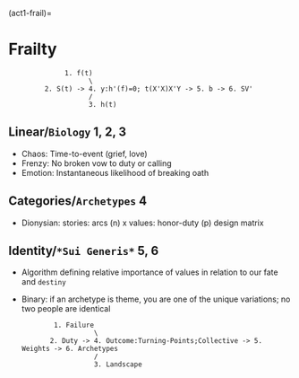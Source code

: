 (act1-frail)=
# Frailty

                  1. f(t)
                        \
             2. S(t) -> 4. y:h'(f)=0; t(X'X)X'Y -> 5. b -> 6. SV'
                        /
                        3. h(t)


## Linear/`Biology` 1, 2, 3
- Chaos: Time-to-event (grief, love)
- Frenzy: No broken vow to duty or calling
- Emotion: Instantaneous likelihood of breaking oath

## Categories/`Archetypes` 4
- Dionysian: stories: arcs (n) x values: honor-duty (p) design matrix

## Identity/`*Sui Generis*` 5, 6
- Algorithm defining relative importance of values in relation to our fate and `destiny`
- Binary: if an archetype is theme, you are one of the unique variations; no two people are identical

              1. Failure
                        \
             2. Duty -> 4. Outcome:Turning-Points;Collective -> 5. Weights -> 6. Archetypes
                        /
                        3. Landscape